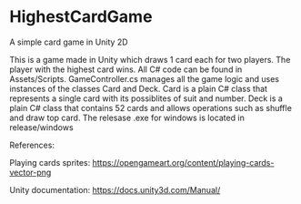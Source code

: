 # HighestCardGame
A simple card game in Unity 2D

This is a game made in Unity which draws 1 card each for two players. The player with the highest card wins. All C# code can be found in Assets/Scripts. GameController.cs manages all the game logic and uses instances of the classes Card and Deck. Card is a plain C# class that represents a single card with its possiblites of suit and number. Deck is a plain C# class that contains 52 cards and allows operations such as shuffle and draw top card.
The relesase .exe for windows is located in release/windows

References:

Playing cards sprites: https://opengameart.org/content/playing-cards-vector-png

Unity documentation: https://docs.unity3d.com/Manual/

